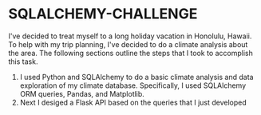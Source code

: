 # SQLALCHEMY-CHALLENGE

I've decided to treat myself to a long holiday vacation in Honolulu, Hawaii. To help with my trip planning, I've decided to do a climate analysis about the area. The following sections outline the steps that I took to accomplish this task.

1. I used Python and SQLAlchemy to do a basic climate analysis and data exploration of my climate database. Specifically, I used SQLAlchemy ORM queries, Pandas, and Matplotlib.
2. Next I desiged a Flask API based on the queries that I just developed

